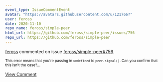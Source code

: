 ```yaml
---
event_type: IssueCommentEvent
avatar: "https://avatars.githubusercontent.com/u/121766?"
user: feross
date: 2020-11-10
repo_name: feross/simple-peer
html_url: https://github.com/feross/simple-peer/issues/756
repo_url: https://github.com/feross/simple-peer
---
```


<a href='https://github.com/feross' target='_blank'>feross</a> commented on issue <a href='https://github.com/feross/simple-peer/issues/756' target='_blank'>feross/simple-peer#756</a>.

<small>This error means that you're passing in `undefined` to `peer.signal()`. Can you confirm that this isn't the case?...</small>

<a href='https://github.com/feross/simple-peer/issues/756' target='_blank'>View Comment</a>